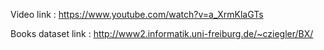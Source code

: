 Video link : https://www.youtube.com/watch?v=a_XrmKlaGTs

Books dataset link : http://www2.informatik.uni-freiburg.de/~cziegler/BX/
